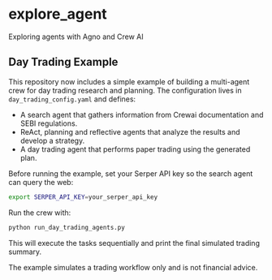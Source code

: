 # explore_agent

Exploring agents with Agno and Crew AI

## Day Trading Example

This repository now includes a simple example of building a multi-agent crew for day trading research and planning. The configuration lives in `day_trading_config.yaml` and defines:

- A search agent that gathers information from Crewai documentation and SEBI regulations.
- ReAct, planning and reflective agents that analyze the results and develop a strategy.
- A day trading agent that performs paper trading using the generated plan.

Before running the example, set your Serper API key so the search agent can query the web:

```bash
export SERPER_API_KEY=your_serper_api_key
```

Run the crew with:

```bash
python run_day_trading_agents.py
```

This will execute the tasks sequentially and print the final simulated trading summary.

The example simulates a trading workflow only and is not financial advice.
